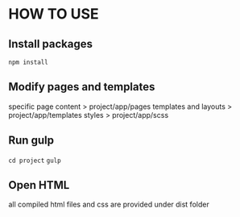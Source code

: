 # HOW TO USE

## Install packages

`npm install`

## Modify pages and templates

specific page content > project/app/pages
templates and layouts > project/app/templates
styles > project/app/scss

## Run gulp

`cd project`
`gulp`

## Open HTML

all compiled html files and css are provided under dist folder